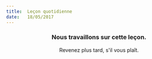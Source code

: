 ```yaml
---
title:  Leçon quotidienne
date:   18/05/2017
---
```


### <center>Nous travaillons sur cette leçon.</center>
<center>Revenez plus tard, s'il vous plaît.</center>